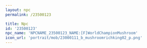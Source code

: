 ```yaml
---
layout: npc
permalink: /23500123

title: Npc
id: '23500123'
npc_name: 'NPCNAME_23500123_NAME:[F]WorldChampionMushroom'
icon_url: 'portrait/mob/23000111_b_mushroomrichking02_p.png'
---
```

